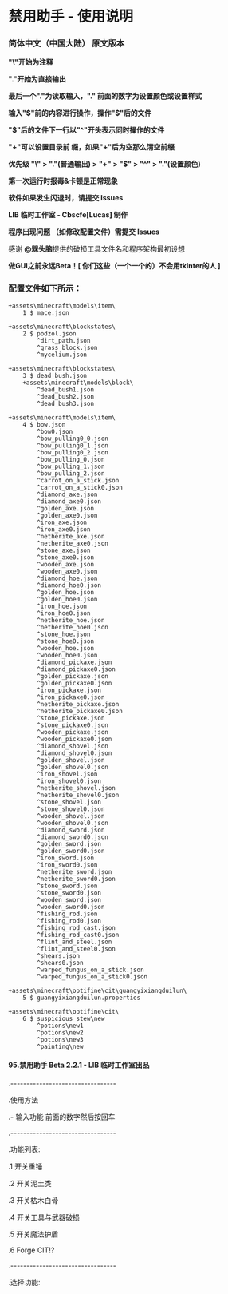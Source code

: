 # 禁用助手 - 使用说明
### 简体中文（中国大陆） 原文版本
**"\\"开始为注释**

**"."开始为直接输出**

**最后一个"."为读取输入，"." 前面的数字为设置颜色或设置样式**

**输入"\$"前的内容进行操作，操作"\$"后的文件**

**"$"后的文件下一行以"^"开头表示同时操作的文件**

**"+"可以设置目录前 缀，如果"+"后为空那么清空前缀**
	
**优先级 "\\" > "."(普通输出) > "+" > "$" > "^" > "."(设置颜色)**

**第一次运行时报毒&卡顿是正常现象**

**软件如果发生闪退时，请提交 Issues**

**LIB 临时工作室 - Cbscfe[Lucas] 制作**

**程序出现问题 （如修改配置文件）需提交 Issues**

感谢 **@槑头脑**提供的破损工具文件名和程序架构最初设想

**做GUI之前永远Beta！[ 你们这些（一个一个的）不会用tkinter的人 ]**

### 配置文件如下所示：
~~~
+assets\minecraft\models\item\
	1 $ mace.json

+assets\minecraft\blockstates\
	2 $ podzol.json
		^dirt_path.json
		^grass_block.json
		^mycelium.json

+assets\minecraft\blockstates\
	3 $ dead_bush.json
	+assets\minecraft\models\block\
		^dead_bush1.json
		^dead_bush2.json
		^dead_bush3.json

+assets\minecraft\models\item\
	4 $ bow.json
		^bow0.json
		^bow_pulling0_0.json
		^bow_pulling0_1.json
		^bow_pulling0_2.json
		^bow_pulling_0.json
		^bow_pulling_1.json
		^bow_pulling_2.json
		^carrot_on_a_stick.json
		^carrot_on_a_stick0.json
		^diamond_axe.json
		^diamond_axe0.json
		^golden_axe.json
		^golden_axe0.json
		^iron_axe.json
		^iron_axe0.json
		^netherite_axe.json
		^netherite_axe0.json
		^stone_axe.json
		^stone_axe0.json
		^wooden_axe.json
		^wooden_axe0.json
		^diamond_hoe.json
		^diamond_hoe0.json
		^golden_hoe.json
		^golden_hoe0.json
		^iron_hoe.json
		^iron_hoe0.json
		^netherite_hoe.json
		^netherite_hoe0.json
		^stone_hoe.json
		^stone_hoe0.json
		^wooden_hoe.json
		^wooden_hoe0.json
		^diamond_pickaxe.json
		^diamond_pickaxe0.json
		^golden_pickaxe.json
		^golden_pickaxe0.json
		^iron_pickaxe.json
		^iron_pickaxe0.json
		^netherite_pickaxe.json
		^netherite_pickaxe0.json
		^stone_pickaxe.json
		^stone_pickaxe0.json
		^wooden_pickaxe.json
		^wooden_pickaxe0.json
		^diamond_shovel.json
		^diamond_shovel0.json
		^golden_shovel.json
		^golden_shovel0.json
		^iron_shovel.json
		^iron_shovel0.json
		^netherite_shovel.json
		^netherite_shovel0.json
		^stone_shovel.json
		^stone_shovel0.json
		^wooden_shovel.json
		^wooden_shovel0.json
		^diamond_sword.json
		^diamond_sword0.json
		^golden_sword.json
		^golden_sword0.json
		^iron_sword.json
		^iron_sword0.json
		^netherite_sword.json
		^netherite_sword0.json
		^stone_sword.json
		^stone_sword0.json
		^wooden_sword.json
		^wooden_sword0.json
		^fishing_rod.json
		^fishing_rod0.json
		^fishing_rod_cast.json
		^fishing_rod_cast0.json
		^flint_and_steel.json
		^flint_and_steel0.json
		^shears.json
		^shears0.json
		^warped_fungus_on_a_stick.json
		^warped_fungus_on_a_stick0.json

+assets\minecraft\optifine\cit\guangyixiangduilun\
	5 $ guangyixiangduilun.properties

+assets\minecraft\optifine\cit\
	6 $ suspicious_stew\new
		^potions\new1
		^potions\new2
		^potions\new3
		^painting\new
~~~

#### 95.禁用助手 Beta 2.2.1 - LIB 临时工作室出品

.---------------------------------

.使用方法

.- 输入功能 前面的数字然后按回车

.---------------------------------

.功能列表:

.1	开关重锤

.2	开关泥土类

.3	开关枯木白骨

.4	开关工具与武器破损

.5	开关魔法护盾

.6	Forge CIT!?

.---------------------------------

.选择功能:
